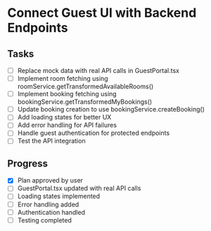 
# Connect Guest UI with Backend Endpoints

## Tasks
- [ ] Replace mock data with real API calls in GuestPortal.tsx
- [ ] Implement room fetching using roomService.getTransformedAvailableRooms()
- [ ] Implement booking fetching using bookingService.getTransformedMyBookings()
- [ ] Update booking creation to use bookingService.createBooking()
- [ ] Add loading states for better UX
- [ ] Add error handling for API failures
- [ ] Handle guest authentication for protected endpoints
- [ ] Test the API integration

## Progress
- [x] Plan approved by user
- [ ] GuestPortal.tsx updated with real API calls
- [ ] Loading states implemented
- [ ] Error handling added
- [ ] Authentication handled
- [ ] Testing completed
